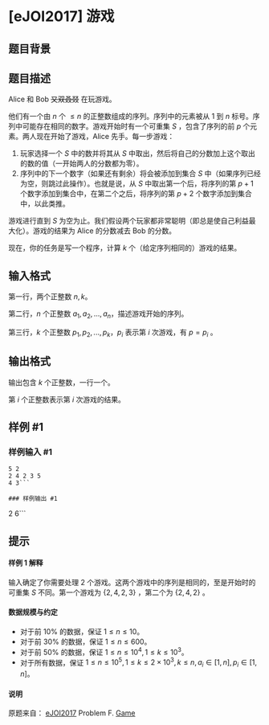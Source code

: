 # [eJOI2017] 游戏

## 题目背景



## 题目描述

Alice 和 Bob ~~又双叒叕~~ 在玩游戏。

他们有一个由 $n$ 个 $\le n$ 的正整数组成的序列。序列中的元素被从 $1$ 到 $n$ 标号。序列中可能存在相同的数字。游戏开始时有一个可重集 $S$ ，包含了序列的前 $p$ 个元素。两人现在开始了游戏，Alice 先手。每一步游戏：

1. 玩家选择一个 $S$ 中的数并将其从 $S$ 中取出，然后将自己的分数加上这个取出的数的值（一开始两人的分数都为零）。
2. 序列中的下一个数字（如果还有剩余）将会被添加到集合 $S$ 中（如果序列已经为空，则跳过此操作）。也就是说，从 $S$ 中取出第一个后，将序列的第 $p+1$ 个数字添加到集合中，在第二个之后，将序列的第 $p+2$ 个数字添加到集合中，以此类推。

游戏进行直到 $S$ 为空为止。我们假设两个玩家都非常聪明（即总是使自己利益最大化）。游戏的结果为 Alice 的分数减去 Bob 的分数。

现在，你的任务是写一个程序，计算 $k$ 个（给定序列相同的）游戏的结果。

## 输入格式

第一行，两个正整数 $n,k$。

第二行，$n$ 个正整数 $a_1,a_2,...,a_n$，描述游戏开始的序列。

第三行，$k$ 个正整数 $p_1,p_2,...,p_k$，$p_i$ 表示第 $i$ 次游戏，有 $p=p_i$ 。

## 输出格式

输出包含 $k$ 个正整数，一行一个。

第 $i$ 个正整数表示第 $i$ 次游戏的结果。

## 样例 #1

### 样例输入 #1
```
5 2
2 4 2 3 5
4 3```

### 样例输出 #1

```
2
6```

## 提示

#### 样例 1 解释

输入确定了你需要处理 $2$ 个游戏。这两个游戏中的序列是相同的，至是开始时的可重集 $S$ 不同。第一个游戏为 $\{2, 4, 2, 3\}$ ，第二个为 $\{2,4,2\}$ 。

#### 数据规模与约定

- 对于前 $10\%$ 的数据，保证 $1\le n\le 10$。
- 对于前 $30\%$ 的数据，保证 $1\le n\le 600$。
- 对于前 $50\%$ 的数据，保证 $1\le n\le 10^4,1\le k\le 10^3$。
- 对于所有数据，保证 $1\le n\le 10^5,1\le k\le 2\times 10^3,k\le n,a_i\in[1,n],p_i\in[1,n]$。

#### 说明

原题来自： [eJOI2017](www.ejoi.org) Problem F. [Game](http://ejoi.org/wp-content/themes/ejoi/assets/pdfs/tasks_day_2/EN/game_statement-en.pdf)
